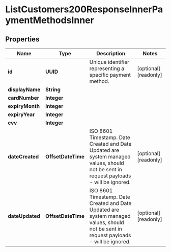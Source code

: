 

# ListCustomers200ResponseInnerPaymentMethodsInner


## Properties

| Name | Type | Description | Notes |
|------------ | ------------- | ------------- | -------------|
|**id** | **UUID** | Unique identifier representing a specific payment method. |  [optional] [readonly] |
|**displayName** | **String** |  |  |
|**cardNumber** | **Integer** |  |  |
|**expiryMonth** | **Integer** |  |  |
|**expiryYear** | **Integer** |  |  |
|**cvv** | **Integer** |  |  |
|**dateCreated** | **OffsetDateTime** | ISO 8601 Timestamp. Date Created and Date Updated are system managed values, should not be sent in request payloads - will be ignored. |  [optional] [readonly] |
|**dateUpdated** | **OffsetDateTime** | ISO 8601 Timestamp. Date Created and Date Updated are system managed values, should not be sent in request payloads - will be ignored. |  [optional] [readonly] |




